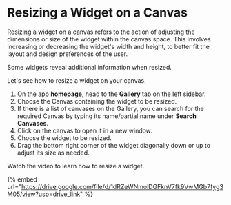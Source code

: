 # Resizing a Widget on a Canvas

Resizing a widget on a canvas refers to the action of adjusting the dimensions or size of the widget within the canvas space. This involves increasing or decreasing the widget's width and height, to better fit the layout and design preferences of the user.

Some widgets reveal additional information when resized.

Let's see how to resize a widget on your canvas.

1. On the app **homepage**, head to the **Gallery** tab on the left sidebar.
2. Choose the Canvas containing the widget to be resized.
3. If there is a list of canvases on the Gallery, you can search for the required Canvas by typing its name/partial name under **Search Canvases.**
4. Click on the canvas to open it in a new window.
5. Choose the widget to be resized.
6. Drag the bottom right corner of  the widget diagonally down or up to adjust its size as needed.&#x20;

Watch the video to learn how to resize a widget.

{% embed url="https://drive.google.com/file/d/1dRZeWNmoiDGFknV7fk9VwMGb7fyg3M05/view?usp=drive_link" %}
